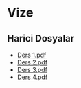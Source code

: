# Vize


<!--HariciDosyalar-->

## Harici Dosyalar

- [Ders 1.pdf](./Ders%201.pdf)
- [Ders 2.pdf](./Ders%202.pdf)
- [Ders 3.pdf](./Ders%203.pdf)
- [Ders 4.pdf](./Ders%204.pdf)


<!--HariciDosyalar-->

